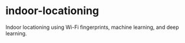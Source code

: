 # indoor-locationing
Indoor locationing using Wi-Fi fingerprints, machine learning, and deep learning.
